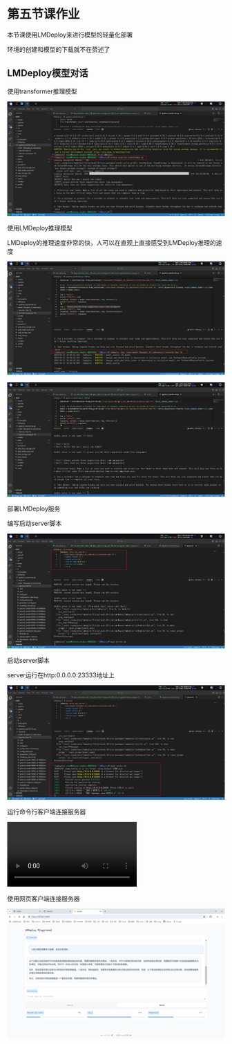 # 第五节课作业

本节课使用LMDeploy来进行模型的轻量化部署

环境的创建和模型的下载就不在赘述了

## LMDeploy模型对话

使用transformer推理模型

![image-20240421194630238](assets/image-20240421194630238.png)

使用LMDeploy推理模型

LMDeploy的推理速度非常的快，人可以在直观上直接感受到LMDeploy推理的速度

![image-20240421195851125](assets/image-20240421195851125.png)

![image-20240421200003521](assets/image-20240421200003521.png)

部署LMDeploy服务

编写启动server脚本

![image-20240421201046774](assets/image-20240421201046774.png)

启动server脚本

server运行在http:0.0.0.0:23333地址上

![image-20240421201342149](assets/image-20240421201342149.png)

运行命令行客户端连接服务器

<video src="video/bandicam 2024-04-21 20-30-13-534.mp4"></video>

使用网页客户端连接服务器

![image-20240421205042784](assets/image-20240421205042784.png)



